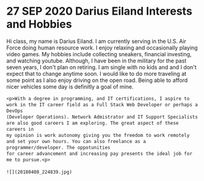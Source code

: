 
<html>
<head>
 <meta charset="utf-8">
 <title>Darius Eiland's Personal Story</title>
 </head>

<body>
	<h1>27 SEP 2020 Darius Eiland Interests and Hobbies</h1>
	<p>Hi class, my name is Darius Eiland. I am currently serving in the U.S. Air Force doing human resource work. I enjoy relaxing and
	occasionally playing video games. My hobbies include collecting sneakers, financial investing, and watching youtube. Although, I 
	have been in the military for the past seven years, I don't plan on retiring. I am single with no kids and and I don't expect that
	to change anytime soon. I would like to do more traveling at some point as I also enjoy  driving on the open road. Being able to
	afford nicer vehicles some day is definitly a goal of mine.<p>

	<p>With a degree in programming, and IT certifications, I aspire to work in the IT career field as a Full Stack Web Developer or perhaps a DevOps 
	(Developer Operations). Network Admistrator and IT Support Specialists are also good careers I am exploring. The great aspect of these careers in 
	my opinion is work autonomy giving you the freedom to work remotely and set your own hours. You can also freelance as a programmer/developer. The oppotunities 
	for career advancement and increasing pay presents the ideal job for me to pursue.<p>
	
	![](20180408_224839.jpg)


